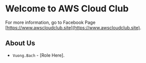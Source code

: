 # Welcome to AWS Cloud Club

For more information, go to Facebook Page [https://www.awscloudclub.site](https://www.awscloudclub.site).

## About Us

* `Vuong.Bach` - [Role Here].
